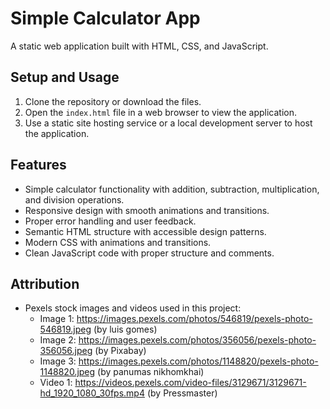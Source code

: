 # Simple Calculator App

A static web application built with HTML, CSS, and JavaScript.

## Setup and Usage

1. Clone the repository or download the files.
2. Open the `index.html` file in a web browser to view the application.
3. Use a static site hosting service or a local development server to host the application.

## Features

* Simple calculator functionality with addition, subtraction, multiplication, and division operations.
* Responsive design with smooth animations and transitions.
* Proper error handling and user feedback.
* Semantic HTML structure with accessible design patterns.
* Modern CSS with animations and transitions.
* Clean JavaScript code with proper structure and comments.

## Attribution

* Pexels stock images and videos used in this project:
	+ Image 1: https://images.pexels.com/photos/546819/pexels-photo-546819.jpeg (by luis gomes)
	+ Image 2: https://images.pexels.com/photos/356056/pexels-photo-356056.jpeg (by Pixabay)
	+ Image 3: https://images.pexels.com/photos/1148820/pexels-photo-1148820.jpeg (by panumas nikhomkhai)
	+ Video 1: https://videos.pexels.com/video-files/3129671/3129671-hd_1920_1080_30fps.mp4 (by Pressmaster)